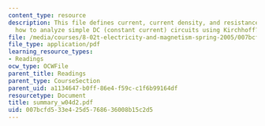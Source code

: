 ```yaml
---
content_type: resource
description: This file defines current, current density, and resistance and discuss
  how to analyze simple DC (constant current) circuits using Kirchhoff?s Circuit Rules.
file: /media/courses/8-02t-electricity-and-magnetism-spring-2005/007bcfd533e425d5768636008b15c2d5_summary_w04d2.pdf
file_type: application/pdf
learning_resource_types:
- Readings
ocw_type: OCWFile
parent_title: Readings
parent_type: CourseSection
parent_uid: a1134647-b0ff-86e4-f59c-c1f6b99164df
resourcetype: Document
title: summary_w04d2.pdf
uid: 007bcfd5-33e4-25d5-7686-36008b15c2d5
---
```


